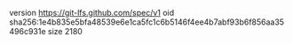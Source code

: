 version https://git-lfs.github.com/spec/v1
oid sha256:1e4b835e5bfa48539e6e1ca5fc1c6b5146f4ee4b7abf93b6f856aa35496c931e
size 2180
